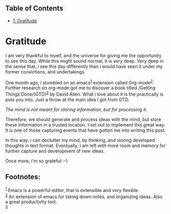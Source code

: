 <div id="table-of-contents">
<h2>Table of Contents</h2>
<div id="text-table-of-contents">
<ul>
<li><a href="#sec-1">1. Gratitude</a></li>
</ul>
</div>
</div>

# Gratitude<a id="sec-1"></a>

I am very thankful to myelf, and the universe for giving me the opportunity to see
this day. While this might sound normal, it is very deep. Very deep in the
sense that, i see this day differently than i would have seen it under my
former convictions, and undertakings.

One month ago, i stumbled on an emacs<sup><a id="fnr.1" class="footref" href="#fn.1">1</a></sup> extension called Org-mode<sup><a id="fnr.2" class="footref" href="#fn.2">2</a></sup>. Further
research on org-mode got me to discover a book titled /Getting Things Done/(GTD)<sup><a id="fnr.3" class="footref" href="#fn.3">3</a></sup> by David
Allen. What i love about it is the practically is puts you into. Just a throw
at the main idea I got from GTD.

*The mind is not meant for storing information, but for processing it.*

Therefore, we should generate and process ideas with the mind, but store these
information in a trusted location. I set out to implement this great way. It is
one of those capturing events that have gotten me into writing this post.

In this way, i can declutter my mind, by thinking, and storing developed
thoughts in text format. Eventually, i am left with more room and memory for
further capture and development of new ideas.

Once more, i'm so grateful :-)

<div id="footnotes">
<h2 class="footnotes">Footnotes: </h2>
<div id="text-footnotes">

<div class="footdef"><sup><a id="fn.1" class="footnum" href="#fnr.1">1</a></sup> Emacs is a powerful editor, that is extensible and very
flexible. <http://www.gnu.org/software/emacs></div>

<div class="footdef"><sup><a id="fn.2" class="footnum" href="#fnr.2">2</a></sup> An extension of emacs for taking down notes, and organizing ideas. Also a
great productivity tool. <http://www.orgmode.org></div>

<div class="footdef"><sup><a id="fn.3" class="footnum" href="#fnr.3">3</a></sup> <http://www.gettingthingsdone.com></div>


</div>
</div>
